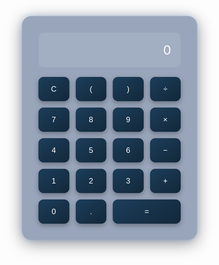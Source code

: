 <!DOCTYPE html>
<html lang="en">
<head>
  <meta charset="UTF-8" />
  <meta name="viewport" content="width=device-width, initial-scale=1.0" />
  <title>Modern Calculator</title>
  <link href="https://fonts.googleapis.com/css2?family=Inter:wght@400;600&display=swap" rel="stylesheet">
  <style>
    * {
      box-sizing: border-box;
    }

    body {
      margin: 0;
      padding: 0;
      font-family: 'Inter', sans-serif;
      background: linear-gradient(135deg, #0f2027, #203a43, #2c5364);
      display: flex;
      justify-content: center;
      align-items: center;
      height: 100vh;
      color: white;
      overflow: hidden;
    }

    .calculator {
      background: rgba(0, 34, 85, 0.4);
      backdrop-filter: blur(20px);
      border: 2px solid rgba(255, 255, 255, 0.1);
      border-radius: 30px;
      box-shadow: 0 10px 50px rgba(0,0,0,0.4), 0 0 20px rgba(0,123,255,0.2);
      padding: 50px;
      width: 550px;
      max-width: 95vw;
      transition: all 0.3s ease-in-out;
    }

    .display {
      background-color: rgba(255, 255, 255, 0.1);
      border-radius: 16px;
      padding: 30px;
      font-size: 2.5rem;
      color: #ffffff;
      text-align: right;
      margin-bottom: 30px;
      word-wrap: break-word;
      min-height: 70px;
    }

    .buttons {
      display: grid;
      grid-template-columns: repeat(4, 1fr);
      gap: 20px;
    }

    button {
      background: linear-gradient(145deg, #1c3d5a, #12283a);
      border: none;
      border-radius: 16px;
      padding: 24px;
      font-size: 1.5rem;
      color: #ffffff;
      cursor: pointer;
      transition: all 0.3s ease-in-out;
      box-shadow: 0 6px 16px rgba(0, 0, 0, 0.3);
    }

    button:hover {
      background: linear-gradient(145deg, #255980, #0e2a3c);
      transform: translateY(-4px);
      box-shadow: 0 0 12px #00aaff, 0 0 24px #007BFF;
    }

    button.operator,
    button.equals,
    button.clear {
      background: linear-gradient(145deg, #1c3d5a, #12283a);
    }

    button.operator:hover,
    button.equals:hover,
    button.clear:hover {
      background: linear-gradient(145deg, #255980, #0e2a3c);
      transform: translateY(-4px);
      box-shadow: 0 0 12px #00aaff, 0 0 24px #007BFF;
    }

    button.equals {
      grid-column: span 2;
    }
  </style>
</head>
<body>
  <div class="calculator">
    <div class="display" id="display">0</div>
    <div class="buttons">
      <button class="clear" onclick="clearDisplay()">C</button>
      <button class="operator" onclick="appendValue('(')">(</button>
      <button class="operator" onclick="appendValue(')')">)</button>
      <button class="operator" onclick="appendValue('/')">÷</button>
      <button onclick="appendValue('7')">7</button>
      <button onclick="appendValue('8')">8</button>
      <button onclick="appendValue('9')">9</button>
      <button class="operator" onclick="appendValue('*')">×</button>
      <button onclick="appendValue('4')">4</button>
      <button onclick="appendValue('5')">5</button>
      <button onclick="appendValue('6')">6</button>
      <button class="operator" onclick="appendValue('-')">−</button>
      <button onclick="appendValue('1')">1</button>
      <button onclick="appendValue('2')">2</button>
      <button onclick="appendValue('3')">3</button>
      <button class="operator" onclick="appendValue('+')">+</button>
      <button onclick="appendValue('0')">0</button>
      <button onclick="appendValue('.')">.</button>
      <button class="equals" onclick="calculate()">=</button>
    </div>
  </div>

  <script>
    const display = document.getElementById('display');

    function appendValue(val) {
      if (display.innerText === '0' || display.innerText === 'Error') display.innerText = '';
      display.innerText += val;
    }

    function clearDisplay() {
      display.innerText = '0';
    }

    function calculate() {
      try {
        display.innerText = eval(display.innerText.replace(/÷/g, '/').replace(/×/g, '*'));
      } catch {
        display.innerText = 'Error';
      }
    }
  </script>
</body>
</html>
